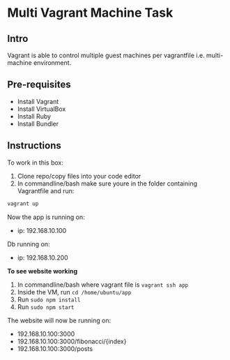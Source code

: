 # Multi Vagrant Machine Task

## Intro
Vagrant is able to control multiple guest machines per vagrantfile i.e. multi-machine environment.

## Pre-requisites
- Install Vagrant
- Install VirtualBox
- Install Ruby
- Install Bundler

## Instructions
To work in this box:
1. Clone repo/copy files into your code editor
2. In commandline/bash make sure youre in the folder containing Vagrantfile and run:
```bash
vagrant up
```

Now the app is running on:
- ip: 192.168.10.100

Db running on:
- ip: 192.168.10.200

**To see website working**
1. In commandline/bash where vagrant file is `vagrant ssh app`
2. Inside the VM, run `cd /home/ubuntu/app`
3. Run `sudo npm install`
4. Run `sudo npm start`

The website will now be running on:
- 192.168.10.100:3000
- 192.168.10.100:3000/fibonacci/{index}
- 192.168.10.100:3000/posts